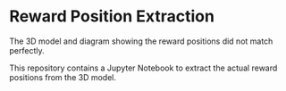 # Reward Position Extraction

The 3D model and diagram showing the reward positions did not match perfectly. 

This repository contains a Jupyter Notebook to extract the actual reward positions from the 3D model.
